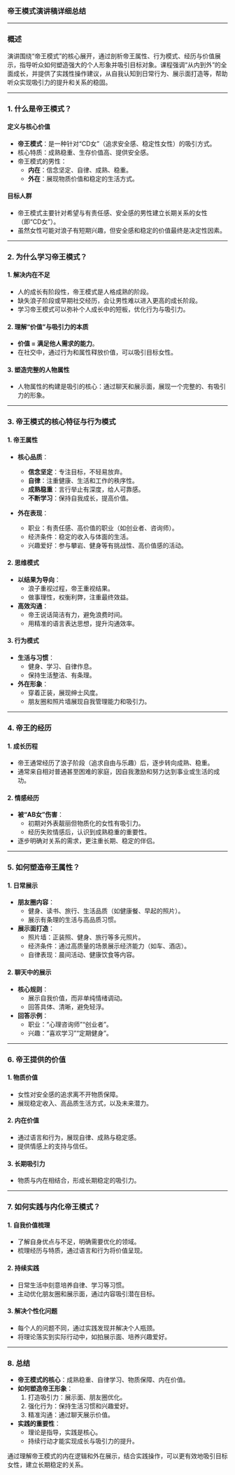 ### **帝王模式演讲稿详细总结**

---

### **概述**

演讲围绕“帝王模式”的核心展开，通过剖析帝王属性、行为模式、经历与价值展示，指导听众如何塑造强大的个人形象并吸引目标对象。课程强调“从内到外”的全面成长，并提供了实践性操作建议，从自我认知到日常行为、展示面打造等，帮助听众实现吸引力的提升和关系的稳固。

---

### **1. 什么是帝王模式？**

#### **定义与核心价值**
- **帝王模式**：是一种针对“CD女”（追求安全感、稳定性女性）的吸引方式。
- 核心特质：成熟稳重、生存价值高、提供安全感。
- 帝王模式的男性：
  - **内在**：信念坚定、自律、成熟、稳重。
  - **外在**：展现物质价值和稳定的生活方式。

#### **目标人群**
- 帝王模式主要针对希望与有责任感、安全感的男性建立长期关系的女性（即“CD女”）。
- 虽然女性可能对浪子有短期兴趣，但安全感和稳定的价值最终是决定性因素。

---

### **2. 为什么学习帝王模式？**

#### **1. 解决内在不足**
- 人的成长有阶段性，帝王模式是人格成熟的阶段。
- 缺失浪子阶段或早期社交经历，会让男性难以进入更高的成长阶段。
- 学习帝王模式可以弥补个人成长中的短板，优化行为与吸引力。

#### **2. 理解“价值”与吸引力的本质**
- **价值 = 满足他人需求的能力**。
- 在社交中，通过行为和属性释放价值，可以吸引目标女性。

#### **3. 塑造完整的人物属性**
- 人物属性的构建是吸引的核心：通过聊天和展示面，展现一个完整的、有吸引力的形象。

---

### **3. 帝王模式的核心特征与行为模式**

#### **1. 帝王属性**
- **核心品质**：
  - **信念坚定**：专注目标，不轻易放弃。
  - **自律**：注重健康、生活和工作的秩序性。
  - **成熟稳重**：言行举止有深度，给人可靠感。
  - **不断学习**：保持自我成长，提高价值。

- **外在表现**：
  - 职业：有责任感、高价值的职业（如创业者、咨询师）。
  - 经济条件：稳定的收入与体面的生活。
  - 兴趣爱好：参与攀岩、健身等有挑战性、高价值感的活动。

#### **2. 思维模式**
- **以结果为导向**：
  - 浪子重视过程，帝王重视结果。
  - 做事理性，权衡利弊，注重最终效益。
- **高效沟通**：
  - 帝王说话简洁有力，避免浪费时间。
  - 用精准的语言表达思想，提升沟通效率。

#### **3. 行为模式**
- **生活与习惯**：
  - 健身、学习、自律作息。
  - 保持生活整洁、有条理。
- **外在形象**：
  - 穿着正装，展现绅士风度。
  - 朋友圈和照片墙展现自我管理能力和吸引力。

---

### **4. 帝王的经历**

#### **1. 成长历程**
- 帝王通常经历了浪子阶段（追求自由与乐趣）后，逐步转向成熟、稳重。
- 通常来自相对普通甚至困难的家庭，因自我激励和努力达到事业或生活的成功。

#### **2. 情感经历**
- **被“AB女”伤害**：
  - 初期对外表靓丽但物质化的女性有吸引力。
  - 经历失败情感后，认识到成熟稳重的重要性。
- 逐步明确对关系的需求，更注重长期、稳定的伴侣。

---

### **5. 如何塑造帝王属性？**

#### **1. 日常展示**
- **朋友圈内容**：
  - 健身、读书、旅行、生活品质（如健康餐、早起的照片）。
  - 展示有条理的生活与高品质习惯。
- **展示面打造**：
  - 照片墙：正装照、健身、旅行等多元照片。
  - 经济条件：通过高质量的场景展示经济能力（如车、酒店）。
  - 自律表现：晨间活动、健康饮食等内容。

#### **2. 聊天中的展示**
- **核心规则**：
  - 展示自我价值，而非单纯情绪调动。
  - 回答具体、清晰，避免轻浮。
- **回答示例**：
  - 职业：“心理咨询师”“创业者”。
  - 兴趣：“喜欢学习”“定期健身”。

---

### **6. 帝王提供的价值**

#### **1. 物质价值**
- 女性对安全感的追求离不开物质保障。
- 展现稳定收入、高品质生活方式，以及未来潜力。

#### **2. 内在价值**
- 通过语言和行为，展现自律、成熟与稳定感。
- 提供情感上的支持与信任。

#### **3. 长期吸引力**
- 物质与内在相结合，形成长期稳定的吸引力。

---

### **7. 如何实践与内化帝王模式？**

#### **1. 自我价值梳理**
- 了解自身优点与不足，明确需要优化的领域。
- 梳理经历与特质，通过语言和行为将价值呈现。

#### **2. 持续实践**
- 日常生活中刻意培养自律、学习等习惯。
- 主动优化朋友圈和展示面，通过内容吸引潜在目标。

#### **3. 解决个性化问题**
- 每个人的问题不同，通过实践发现并解决个人瓶颈。
- 将理论落实到实际行动中，如拍展示面、培养兴趣爱好。

---

### **8. 总结**

- **帝王模式的核心**：成熟稳重、自律学习、物质保障、内在价值。
- **如何塑造帝王形象**：
  1. 打造吸引力：展示面、朋友圈优化。
  2. 强化行为：保持生活习惯和兴趣爱好。
  3. 精准沟通：通过聊天展示价值。
- **实践的重要性**：
  - 理论是指导，实践是核心。
  - 持续行动才能实现成长与吸引力的提升。

通过理解帝王模式的内在逻辑和外在展示，结合实践操作，可以更有效地吸引目标女性，建立长期稳定的关系。
